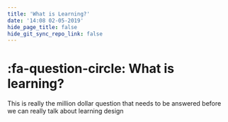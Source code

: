 ```yaml
---
title: 'What is Learning?'
date: '14:08 02-05-2019'
hide_page_title: false
hide_git_sync_repo_link: false
---
```

# :fa-question-circle: What is learning?

This is really the million dollar question that needs to be answered before we can really talk about learning design

